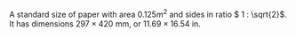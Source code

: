 A standard size of paper with area $0.125m^{2}$ and sides in ratio
$ 1 : \sqrt{2}$. It has dimensions $297 \times 420$ mm, or
$11.69 \times 16.54$ in.
